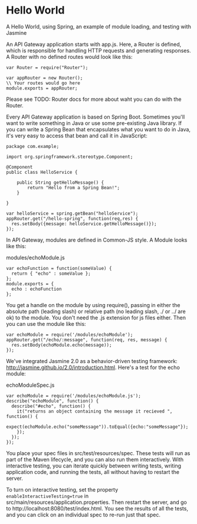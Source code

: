 # Hello World
A Hello World, using Spring, an example of module loading, and testing with Jasmine

An API Gateway application starts with app.js. Here, a Router is defined, which is responsible for handling HTTP requests and generating responses. A Router with no defined routes would look like this:
 
```
var Router = require("Router");

var appRouter = new Router();
\\ Your routes would go here
module.exports = appRouter;
``` 

Please see TODO: Router docs for more about waht you can do with the Router.

Every API Gateway application is based on Spring Boot. Sometimes you'll want to write something in Java or use some pre-existing Java library. If you can write a Spring Bean that encapsulates what you want to do in Java, it's very easy to access that bean and call it in JavaScript:

```
package com.example;

import org.springframework.stereotype.Component;

@Component
public class HelloService {

    public String getHelloMessage() {
        return "Hello from a Spring Bean!";
    }

}
```

```
var helloService = spring.getBean("helloService");
appRouter.get("/hello-spring", function(req,res) {
  res.setBody({message: helloService.getHelloMessage()});
});
```

In API Gateway, modules are defined in Common-JS style. A Module looks like this:

modules/echoModule.js
```
var echoFunction = function(someValue) {
  return { "echo" : someValue };
};
module.exports = {
  echo : echoFunction
};
```

You get a handle on the module by using require(), passing in either the absolute path (leading slash) or relative path (no leading slash, ./ or ../ are ok) to the module. You don't need the .js extension for js files either. Then you can use the module like this:
```
var echoModule = require('/modules/echoModule');
appRouter.get("/echo/:message", function(req, res, message) {
  res.setBody(echoModule.echo(message));
});
```

We've integrated Jasmine 2.0 as a behavior-driven testing framework: http://jasmine.github.io/2.0/introduction.html. Here's a test for the echo module:

echoModuleSpec.js
```
var echoModule = require('/modules/echoModule.js');
describe("echoModule", function() {
  describe("#echo", function() {
    it("returns an object containing the message it recieved ", function() {
      expect(echoModule.echo("someMessage")).toEqual({echo:"someMessage"});
    });
  });
});
```

You place your spec files in src/test/resources/spec. These tests will run as part of the Maven lifecycle, and you can also run them interactively. With interactive testing, you can iterate quickly between writing tests, writing application code, and running the tests, all without having to restart the server. 

To turn on interactive testing, set the property ```enableInteractiveTesting=true``` in src/main/resources/application.properties. Then restart the server, and go to http://localhost:8080/test/index.html. You see the results of all the tests, and you can click on an individual spec to re-run just that spec.

